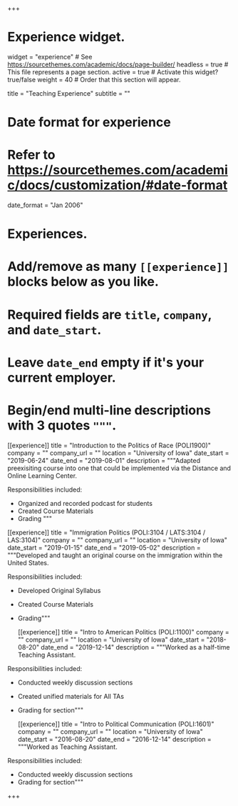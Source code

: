 +++
# Experience widget.
widget = "experience"  # See https://sourcethemes.com/academic/docs/page-builder/
headless = true  # This file represents a page section.
active = true  # Activate this widget? true/false
weight = 40  # Order that this section will appear.

title = "Teaching Experience"
subtitle = ""

# Date format for experience
#   Refer to https://sourcethemes.com/academic/docs/customization/#date-format
date_format = "Jan 2006"

# Experiences.
#   Add/remove as many `[[experience]]` blocks below as you like.
#   Required fields are `title`, `company`, and `date_start`.
#   Leave `date_end` empty if it's your current employer.
#   Begin/end multi-line descriptions with 3 quotes `"""`.
[[experience]]
  title = "Introduction to the Politics of Race (POLI1900)"
  company = ""
  company_url = ""
  location = "University of Iowa"
  date_start = "2019-06-24"
  date_end = "2019-08-01"
  description = """Adapted preexisiting course into one that could be implemented via the Distance and Online Learning Center.
  
  Responsibilities included:
  
  * Organized and recorded podcast for students
  * Created Course Materials
  * Grading
  """

[[experience]]
  title = "Immigration Politics (POLI:3104 / LATS:3104 / LAS:3104)"
  company = ""
  company_url = ""
  location = "University of Iowa"
  date_start = "2019-01-15"
  date_end = "2019-05-02"
  description = """Developed and taught an original course on the immigration within the United States.
  
  Responsibilities included:
  
  * Developed Original Syllabus
  * Created Course Materials
  * Grading"""
  
    [[experience]]
  title = "Intro to American Politics (POLI:1100)"
  company = ""
  company_url = ""
  location = "University of Iowa"
  date_start = "2018-08-20"
  date_end = "2019-12-14"
  description = """Worked as a half-time Teaching Assistant.
  
  Responsibilities included:
  
  * Conducted weekly discussion sections
  * Created unified materials for All TAs
  * Grading for section"""
  
      [[experience]]
  title = "Intro to Political Communication (POLI:1601)"
  company = ""
  company_url = ""
  location = "University of Iowa"
  date_start = "2016-08-20"
  date_end = "2016-12-14"
  description = """Worked as Teaching Assistant.
  
  Responsibilities included:
  
  * Conducted weekly discussion sections
  * Grading for section"""

+++
